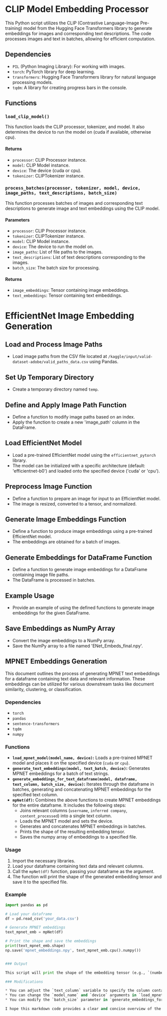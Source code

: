 # CLIP Model Embedding Processor

This Python script utilizes the CLIP (Contrastive Language-Image Pre-training) model from the Hugging Face Transformers library to generate embeddings for images and corresponding text descriptions. The code processes images and text in batches, allowing for efficient computation.

## Dependencies

- `PIL` (Python Imaging Library): For working with images.
- `torch`: PyTorch library for deep learning.
- `transformers`: Hugging Face Transformers library for natural language processing models.
- `tqdm`: A library for creating progress bars in the console.

## Functions

### `load_clip_model()`

This function loads the CLIP processor, tokenizer, and model. It also determines the device to run the model on (cuda if available, otherwise cpu).

#### Returns

- `processor`: CLIP Processor instance.
- `model`: CLIP Model instance.
- `device`: The device (cuda or cpu).
- `tokenizer`: CLIPTokenizer instance.

### `process_batches(processor, tokenizer, model, device, image_paths, text_descriptions, batch_size)`

This function processes batches of images and corresponding text descriptions to generate image and text embeddings using the CLIP model.

#### Parameters

- `processor`: CLIP Processor instance.
- `tokenizer`: CLIPTokenizer instance.
- `model`: CLIP Model instance.
- `device`: The device to run the model on.
- `image_paths`: List of file paths to the images.
- `text_descriptions`: List of text descriptions corresponding to the images.
- `batch_size`: The batch size for processing.

#### Returns

- `image_embeddings`: Tensor containing image embeddings.
- `text_embeddings`: Tensor containing text embeddings.


# EfficientNet Image Embedding Generation

## Load and Process Image Paths

- Load image paths from the CSV file located at `/kaggle/input/valid-dataset-adobe/valid_paths_data.csv` using Pandas.

## Set Up Temporary Directory

- Create a temporary directory named `temp`.

## Define and Apply Image Path Function

- Define a function to modify image paths based on an index.
- Apply the function to create a new 'image_path' column in the DataFrame.

## Load EfficientNet Model

- Load a pre-trained EfficientNet model using the `efficientnet_pytorch` library.
- The model can be initialized with a specific architecture (default: 'efficientnet-b0') and loaded onto the specified device ('cuda' or 'cpu').

## Preprocess Image Function

- Define a function to prepare an image for input to an EfficientNet model.
- The image is resized, converted to a tensor, and normalized.

## Generate Image Embeddings Function

- Define a function to produce image embeddings using a pre-trained EfficientNet model.
- The embeddings are obtained for a batch of images.

## Generate Embeddings for DataFrame Function

- Define a function to generate image embeddings for a DataFrame containing image file paths.
- The DataFrame is processed in batches.

## Example Usage

- Provide an example of using the defined functions to generate image embeddings for the given DataFrame.

## Save Embeddings as NumPy Array

- Convert the image embeddings to a NumPy array.
- Save the NumPy array to a file named 'ENet_Embeds_final.npy'.

## MPNET Embeddings Generation

This document outlines the process of generating MPNET text embeddings for a dataframe containing text data and relevant information. These embeddings can be utilized for various downstream tasks like document similarity, clustering, or classification.

### Dependencies

* `torch`
* `pandas`
* `sentence-transformers`
* `tqdm`
* `numpy`

### Functions

* **`load_mpnet_model(model_name, device)`:** Loads a pre-trained MPNET model and places it on the specified device (`cuda` or `cpu`).
* **`generate_text_embeddings(model, text_batch, device)`:** Generates MPNET embeddings for a batch of text strings.
* **`generate_embeddings_for_text_dataframe(model, dataframe, text_column, batch_size, device)`:** Iterates through the dataframe in batches, generating and concatenating MPNET embeddings for the specified text column.
* **`mpNet(df)`:** Combines the above functions to create MPNET embeddings for the entire dataframe. It includes the following steps:
    * Joins relevant columns (`username`, `inferred company`, `content_processed`) into a single text column.
    * Loads the MPNET model and sets the device.
    * Generates and concatenates MPNET embeddings in batches.
    * Prints the shape of the resulting embedding tensor.
    * Saves the numpy array of embeddings to a specified file.

### Usage

1. Import the necessary libraries.
2. Load your dataframe containing text data and relevant columns.
3. Call the `mpNet(df)` function, passing your dataframe as the argument.
4. The function will print the shape of the generated embedding tensor and save it to the specified file.

### Example

```python
import pandas as pd

# Load your dataframe
df = pd.read_csv('your_data.csv')

# Generate MPNET embeddings
text_mpnet_emb = mpNet(df)

# Print the shape and save the embeddings
print(text_mpnet_emb.shape)
np.save('mpnet_embeddings.npy', text_mpnet_emb.cpu().numpy())


### Output

This script will print the shape of the embedding tensor (e.g., `(number_of_data_points, embedding_dimension)`) and save the corresponding numpy array to the specified file.

### Modifications

* You can adjust the `text_column` variable to specify the column containing the text data in your dataframe.
* You can change the `model_name` and `device` arguments in `load_mpnet_model` to use a different MPNET model or choose between CPU and GPU execution.
* You can modify the `batch_size` parameter in `generate_embeddings_for_text_dataframe` to trade-off memory usage and processing speed.

I hope this markdown code provides a clear and concise overview of the script and its functionalities. Feel free to ask if you have any further questions!




